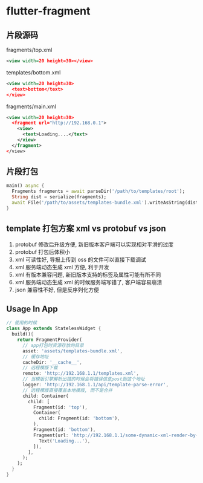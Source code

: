 # flutter-fragment

## 片段源码

fragments/top.xml

```xml
<view width=20 height=30></view>
```

templates/bottom.xml

```xml
<view width=20 height=30>
  <text>bottom</text>
</view>
```

fragments/main.xml

```xml
<view width=20 height=30>
  <fragment url="http://192.168.0.1">
    <view>
      <text>Loading....</text>
    </view>
  </fragment>
</view>
```

## 片段打包

```dart
main() async {
  Fragments fragments = await parseDir('/path/to/templates/root');
  String dist = serialize(fragments);
  await File('/path/to/assets/templates-bundle.xml').writeAsString(dist);
}
```

## template 打包方案 xml vs protobuf vs json

1. protobuf 修改后升级方便, 新旧版本客户端可以实现相对平滑的过度
2. protobuf 打包后体积小
3. xml 可读性好, 导报上传到 oss 的文件可以直接下载调试
4. xml 服务端动态生成 xml 方便, 利于开发
5. xml 有版本兼容问题, 新旧版本支持的标签及属性可能有所不同
6. xml 服务端动态生成 xml 的时候服务端写错了, 客户端容易崩溃
7. json 兼容性不好, 但是反序列化方便

## Usage In App

```dart
// 使用的时候
class App extends StatelessWidget {
  build(){
    return FragmentProvider(
      // app打包时资源存放的目录
      asset: 'assets/templates-bundle.xml',
      // 缓存地址
      cacheDir: '__cache__',
      // 远程模版下载
      remote: 'http://192.168.1.1/templates.xml',
      // 当模版引擎解析出错的时候会将错误信息post到这个地址
      logger: 'http://192.168.1.1/api/template-parse-error',
      // 远程模版直接覆盖本地模版, 而不是合并
      child: Container(
        child: [
          Fragment(id: 'top'),
          Container(
            child: Fragment(id: 'bottom'),
          ),
          Fragment(id: 'bottom'),
          Fragment(url: 'http://192.168.1.1/some-dynamic-xml-render-by-server', children: [
            Text('Loading...'),
          ]),
        ],
      );
    );
  }
}
```
